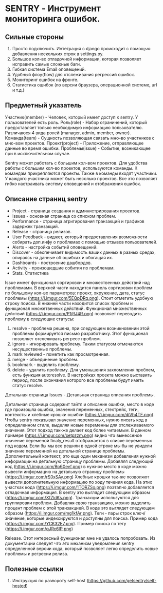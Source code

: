 # SENTRY - Инструмент мониторинга ошибок.


## Сильные стороны
1) Просто подключить. Интеграция с django происходит с помощью добавления нескольких строк в settings.py.
2) Большое кол-во отладочной информации, которая позволяет исправить самые сложные баги.
3) Гибкая система Email оповещений.
4) Удобный флоу(flow) для отслеживания регрессий ошибок.
5) Мониторинг ошибок на фронте.
6) Статистика ошибок (по версии браузера, операционной системе, url и т.д.)


## Предметный указатель
Участник(member) - Человек, который имеет доступ к sentry. У пользователей есть роль.
Роль(role) - Набор ограничений, который предоставляет только необходимую информацию пользователю. Различаюся 4 вида ролей (manager, admin, member, owner).
Команда(team) - Сущность позволяющая связать мно-во участников с мно-вом проектов.
Проект(project) - Приложение, отправляющее данные во время ошибки.
Проблемы(issue) - Событие, возникающее при в исключительном случае.

Sentry может работать с большим кол-вом проектов. Для удобства работы с большим кол-во проектов, используются команды. К командам прикрепляются проекты. Также в команды входят участники. У каждого участника может быть несолько проектов. Все это позволяет гибко настраивать систему оповещений и отображения ошибок.

## Описание страниц sentry
- Project - страница создания и администрирования проектов.
- Issues - основная страница со списком проблем.
- Performance - страница агригирования транзакций и графиков задержек транзакций.
- Release - страница релизов.
- User Feedback - виджет, который предоставления возможности собирать доп.инфу о проблемах с помощью отзывов пользователей.
- Alerts - настройка событий оповещений.
- Discover - обеспечивает видимость ваших данных в разных средах, опираясь на данные об ошибках и обогащая их.
- Dashboards - построение дашбордов.
- Activity - произошедшие собития по проблемам.
- Stats. Статистика

Issue имеет функционал сортировки и множественных действий над проблемами. В верхней части находится панель сортировки проблем по большому кол-во параметров: проект, окружение, дата, статус проблемы (https://i.imgur.com/5EQpDRq.png). Стоит отметить удобную строку поиска. 
В нижней части находится список проблем и функционал множетвенных действий. Функционал множественных действий (https://i.imgur.com/P1jRJ4R.png) позволяет переводить проблему в следующие статусы:
1) resolve - проблема решена, при следующем возникновении этой проблемы формируется письмо разработчику. Этот функционал позволяет отслеживать регресс проблем.
2) ignore - игнорировать проблему. Таким статусом отмечаются несущественные проблемы.
3) mark reviewed - пометить как просмотренная.
4) merge - объединение проблем.
5) bookmark - выделить проблему.
6) delete - удалить проблему.
Для уменьшения захломления проблем, есть функция autoresolve. В настройках проекта можно выставить период, после окончания которого все проблемы будут иметь статус resolve.

Детальная страница Issues - Детальная страница описания проблемы.

Детальная страница содержит тайтл и описание ошибки, место в коде где произошла ошибка, значения переменных, стектрейс, теги, контексты и хлебные крошки ошибки (https://i.imgur.com/diVh4TE.png).
Чтобы sentry показывал значение переменных, нужно писать код в определенном стиле, выделяя новые переменны для отслеживаемого значения. Этот подход так-же делает код более читаемым. В данном примере (https://i.imgur.com/xetpzzm.png) видно что вынессеное значение переменой finaly_result отображается в списке переменных под кодом. Если бы мы все решили в одной строке мы бы не увидели значение переменной на детальной странице проблемы.
Дополнительный контекст, это еще один механизм добавления нужной информации на детальную страницу проблемы. Добавляя следующий код (https://i.imgur.com/Bo60evf.png) в нужное место в коде можно вывести информацию на детальную страницу проблемы (https://i.imgur.com/rS0xSAy.png)
Хлебные крошки так-же позволяют вывести дополнительную информацию по ходу течения кода. На этих участках кода (https://i.imgur.com/1TORZSo.png) поэтапно добавляется отладочная информация. В sentry это выглядит следующим образом (https://i.imgur.com/XfZldKs.png). 
Транзакции используются для группировки проблем. Добавляя свою транзакцию, можно выделить процент проблем с этой транзакцией. В коде это выглядет следующем образом (https://i.imgur.com/mg1kfAr.png).
Теги - пары строк ключ/значение, которые индексируются и доступны для поиска. Пример кода (https://i.imgur.com/YCK32E7.png). Пример поиска по тегу (https://i.imgur.com/qJRc6lP.png)


Release. Этот интересный функционал мне не удалось попробовать. Из документации следует что это механизм уведомления sentry определенной версии кода, который позволяет легко определить новые проблемы и регресии релиза.


## Полезные ссылки
1) Инструкция по развороту self-host (https://github.com/getsentry/self-hosted)








